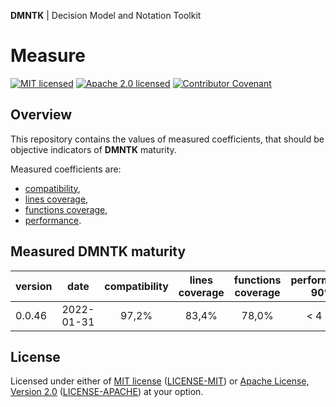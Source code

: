 **DMNTK** | Decision Model and Notation Toolkit

# Measure

[![MIT licensed][mit-badge]][mit-url]
[![Apache 2.0 licensed][apache-badge]][apache-url]
[![Contributor Covenant][coc-badge]](CODE_OF_CONDUCT.md)

[mit-badge]: https://img.shields.io/badge/License-MIT-blue.svg
[mit-url]: LICENSE-MIT
[apache-badge]: https://img.shields.io/badge/License-Apache%202.0-blue.svg
[apache-url]: LICENSE-APACHE
[coc-badge]: https://img.shields.io/badge/Contributor%20Covenant-2.1-4baaaa.svg

## Overview

This repository contains the values of measured coefficients,
that should be objective indicators of **DMNTK** maturity.

Measured coefficients are:
- [compatibility](./compatibility/README.md),
- [lines coverage](./coverage/README.md),
- [functions coverage](./coverage/README.md),
- [performance](./performance/README.md).

## Measured DMNTK maturity

| version |    date    | compatibility | lines<br/>coverage | functions<br/>coverage | performance<br/>90% | performance<br/>99% |
|---------|:----------:|:-------------:|:------------------:|:----------------------:|:-------------------:|:-------------------:|
| 0.0.46  | 2022-01-31 |     97,2%     |       83,4%        |         78,0%          |       < 4 ms        |       < 48 ms       |

## License

Licensed under either of
[MIT license](https://opensource.org/licenses/MIT) ([LICENSE-MIT](https://github.com/dmntk/dmntk.rs/blob/main/LICENSE-MIT)) or
[Apache License, Version 2.0](https://www.apache.org/licenses/LICENSE-2.0) ([LICENSE-APACHE](https://github.com/dmntk/dmntk.rs/blob/main/LICENSE-APACHE))
at your option.
